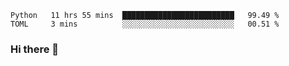 <!--START_SECTION:waka-->

```text
Python   11 hrs 55 mins  █████████████████████████   99.49 %
TOML     3 mins          ░░░░░░░░░░░░░░░░░░░░░░░░░   00.51 %
```

<!--END_SECTION:waka-->

### Hi there 👋

<!--
**DnC275/DnC275** is a ✨ _special_ ✨ repository because its `README.md` (this file) appears on your GitHub profile.

Here are some ideas to get you started:

- 🔭 I’m currently working on ...
- 🌱 I’m currently learning ...
- 👯 I’m looking to collaborate on ...
- 🤔 I’m looking for help with ...
- 💬 Ask me about ...
- 📫 How to reach me: ...
- 😄 Pronouns: ...
- ⚡ Fun fact: ...
-->
